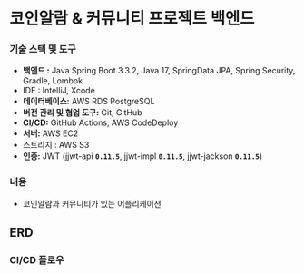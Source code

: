 # 코인알람 & 커뮤니티 프로젝트 백엔드
### **기술 스택 및 도구**
- **백엔드 :** Java Spring Boot 3.3.2, Java 17, SpringData JPA, Spring Security, Gradle, Lombok
- IDE : IntelliJ, Xcode
- **데이터베이스:** AWS RDS PostgreSQL
- **버전 관리 및 협업 도구:** Git, GitHub
- **CI/CD:** GitHub Actions, AWS CodeDeploy
- **서버:** AWS EC2
- 스토리지 : AWS S3
- **인증:** JWT (jjwt-api **`0.11.5`**, jjwt-impl **`0.11.5`**, jjwt-jackson **`0.11.5`**)

### **내용**
- 코인알람과 커뮤니티가 있는 어플리케이션

## ERD



### CI/CD 플로우

